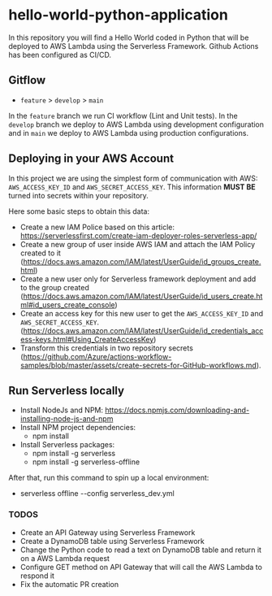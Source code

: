 
# hello-world-python-application

In this repository you will find a Hello World coded in Python that will be deployed to AWS Lambda using the Serverless Framework.
Github Actions has been configured as CI/CD.

## Gitflow

- `feature` > `develop` > `main`

In the `feature` branch we run CI workflow (Lint and Unit tests). In the `develop` branch we deploy to AWS Lambda using development configuration and in `main` we deploy to AWS Lambda using production configurations.

## Deploying in your AWS Account

In this project we are using the simplest form of communication with AWS: `AWS_ACCESS_KEY_ID` and `AWS_SECRET_ACCESS_KEY`.
This information **MUST BE** turned into secrets within your repository.

Here some basic steps to obtain this data:

- Create a new IAM Police based on this article: <https://serverlessfirst.com/create-iam-deployer-roles-serverless-app/>
- Create a new group of user inside AWS IAM and attach the IAM Policy created to it (<https://docs.aws.amazon.com/IAM/latest/UserGuide/id_groups_create.html>)
- Create a new user only for Serverless framework deployment and add to the group created (<https://docs.aws.amazon.com/IAM/latest/UserGuide/id_users_create.html#id_users_create_console>)
- Create an access key for this new user to get the `AWS_ACCESS_KEY_ID` and `AWS_SECRET_ACCESS_KEY`. (<https://docs.aws.amazon.com/IAM/latest/UserGuide/id_credentials_access-keys.html#Using_CreateAccessKey>)
- Transform this credentials in two repository secrets (<https://github.com/Azure/actions-workflow-samples/blob/master/assets/create-secrets-for-GitHub-workflows.md>).

## Run Serverless locally

- Install NodeJs and NPM: <https://docs.npmjs.com/downloading-and-installing-node-js-and-npm>
- Install NPM project dependencies:
  - npm install
- Install Serverless packages:
  - npm install -g serverless
  - npm install -g serverless-offline

After that, run this command to spin up a local environment:

- serverless offline --config serverless_dev.yml

### TODOS

- Create an API Gateway using Serverless Framework
- Create a DynamoDB table using Serverless Framework
- Change the Python code to read a text on DynamoDB table and return it on a AWS Lambda request
- Configure GET method on API Gateway that will call the AWS Lambda to respond it
- Fix the automatic PR creation
